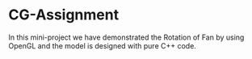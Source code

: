 # CG-Assignment
In this mini-project we have demonstrated the Rotation of Fan by using OpenGL and the model is designed with pure C++ code.
